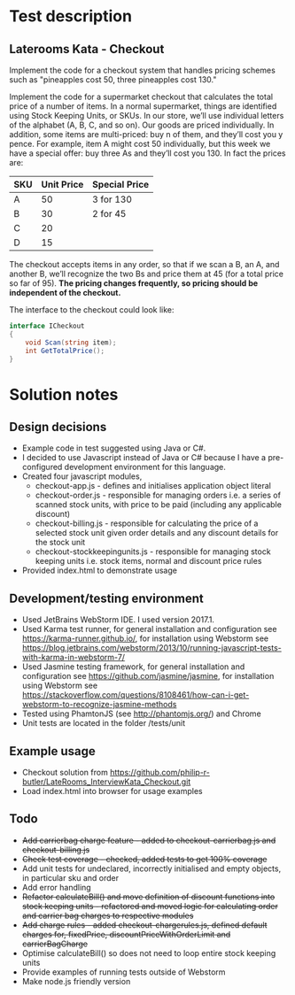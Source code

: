 # Test description
## Laterooms Kata - Checkout

Implement the code for a checkout system that handles pricing schemes such as "pineapples cost 50, three pineapples cost 130."

Implement the code for a supermarket checkout that calculates the total price of a number of items. In a normal supermarket, things are identified using Stock Keeping Units, or SKUs. In our store, we’ll use individual letters of the alphabet (A, B, C, and so on). Our goods are priced individually. In addition, some items are multi-priced: buy n of them, and they’ll cost you y pence. For example, item A might cost 50 individually, but this week we have a special offer: buy three As and they’ll cost you 130. In fact the prices are:

| SKU  | Unit Price | Special Price |
| ---- | ---------- | ------------- |
| A    | 50         | 3 for 130     |
| B    | 30         | 2 for 45      |
| C    | 20         |               |
| D    | 15         |               |

The checkout accepts items in any order, so that if we scan a B, an A, and another B, we’ll recognize the two Bs and price them at 45 (for a total price so far of 95). **The pricing changes frequently, so pricing should be independent of the checkout.**

The interface to the checkout could look like:

```cs
interface ICheckout
{
    void Scan(string item);
    int GetTotalPrice();
}
```

# Solution notes
## Design decisions
* Example code  in test suggested using Java or C#.
* I decided to use Javascript instead of Java or C# because I have a pre-configured development environment for this language.
* Created four javascript modules,
  * checkout-app.js - defines and initialises application object literal
  * checkout-order.js - responsible for managing orders i.e. a series of scanned stock units, with price to be paid (including any applicable discount)
  * checkout-billing.js - responsible for calculating the price of a selected stock unit given order details and any discount details for the stock unit
  * checkout-stockkeepingunits.js - responsible for managing stock keeping units i.e. stock items, normal and discount price rules
* Provided index.html to demonstrate usage
## Development/testing environment
* Used JetBrains WebStorm IDE. I used version 2017.1.
* Used Karma test runner, for general installation and configuration see https://karma-runner.github.io/, for installation using Webstorm see https://blog.jetbrains.com/webstorm/2013/10/running-javascript-tests-with-karma-in-webstorm-7/
* Used Jasmine testing framework, for general installation and configuration see https://github.com/jasmine/jasmine, for installation using Webstorm see https://stackoverflow.com/questions/8108461/how-can-i-get-webstorm-to-recognize-jasmine-methods
* Tested using PhamtonJS (see http://phantomjs.org/) and Chrome
* Unit tests are located in the folder /tests/unit
## Example usage
* Checkout solution from https://github.com/philip-r-butler/LateRooms_InterviewKata_Checkout.git
* Load index.html into browser for usage examples
## Todo
* <s>Add carrierbag charge feature - added to checkout-carrierbag.js and checkout-billing.js</s>
* <s>Check test coverage - checked, added tests to get 100% coverage</s>
* Add unit tests for undeclared, incorrectly initialised and empty objects, in particular sku and order
* Add error handling
* <s>Refactor calculateBill() and move definition of discount functions into stock keeping units - refactored and moved logic for calculating order and carrier bag charges to respective modules</s>
* <s>Add charge rules - added checkout-chargerules.js, defined default charges for, fixedPrice, discountPriceWithOrderLimit and carrierBagCharge</s>
* Optimise calculateBill() so does not need to loop entire stock keeping units
* Provide examples of running tests outside of Webstorm
* Make node.js friendly version